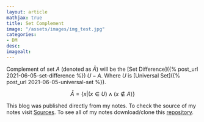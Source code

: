 ```yaml
---
layout: article
mathjax: true
title: Set Complement
image: "/assets/images/img_test.jpg"
categories:
- DM
desc:   
imagealt: 
---
```


Complement of set $A$ (denoted as $\bar{A}$) will be the [Set Difference]({% post_url 2021-06-05-set-difference %}) $U-A$. Where $U$ is [Universal Set]({% post_url 2021-06-05-universal-set %}).


































































































































































































































































































































































$$\bar{A} = \{ x | (x \in U) \wedge (x \notin A)\}$$


































































































































































































































































































































































This blog was published directly from my notes.
To check the source of my notes visit [Sources](sources.html).
To see all of my notes download/clone this [repository](https://github.com/bovem/CS).